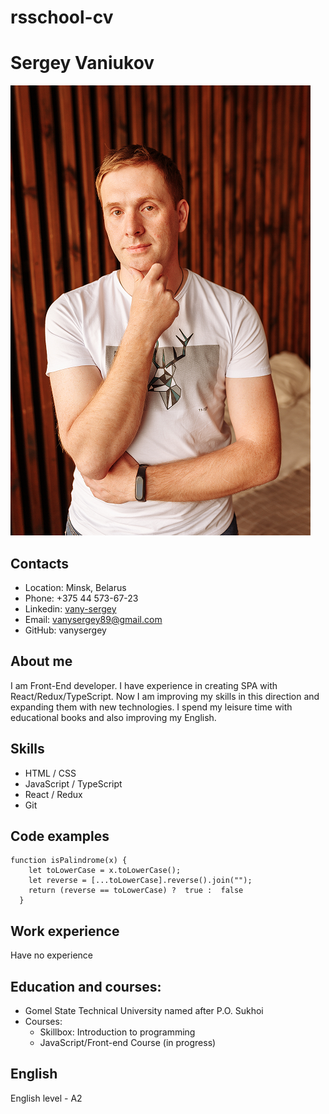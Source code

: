 # rsschool-cv

# Sergey Vaniukov

![foto](./img/foto.png "foto")

## Contacts

* Location: Minsk, Belarus
* Phone: +375 44 573-67-23
* Linkedin: [vany-sergey]("https://www.linkedin.com/in/vany-sergey/") 
* Email: vanysergey89@gmail.com
* GitHub: vanysergey

## About me

I am Front-End developer. I have experience in creating SPA with React/Redux/TypeScript.  Now I am improving my skills in this direction and expanding them with new technologies. I spend my leisure time with educational books and also improving my English.

## Skills

* HTML / CSS
* JavaScript / TypeScript
* React / Redux
* Git

## Code examples

```
function isPalindrome(x) {
    let toLowerCase = x.toLowerCase();
    let reverse = [...toLowerCase].reverse().join("");
    return (reverse == toLowerCase) ?  true :  false
  }
```

## Work experience

Have no experience

## Education and courses:

* Gomel State Technical University named after P.O. Sukhoi
* Courses:
    + Skillbox: Introduction to programming
    + JavaScript/Front-end Course (in progress)

## English
English level - A2  